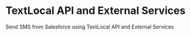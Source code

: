 # TextLocal API and External Services
Send SMS from Salesforce using TextLocal API and External Services
